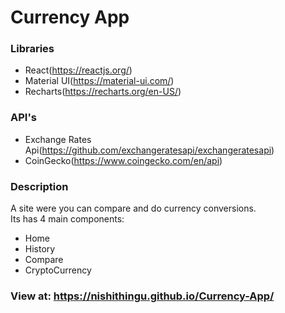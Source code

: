 # Currency App

### Libraries
* React(https://reactjs.org/)
* Material UI(https://material-ui.com/)
* Recharts(https://recharts.org/en-US/)

### API's
* Exchange Rates Api(https://github.com/exchangeratesapi/exchangeratesapi)
* CoinGecko(https://www.coingecko.com/en/api)

### Description

A site were you can compare and do currency conversions.  
Its has 4 main components: 
* Home
* History
* Compare
* CryptoCurrency  

### View at: https://nishithingu.github.io/Currency-App/  
